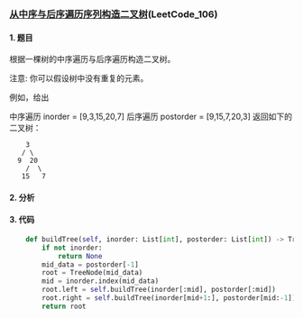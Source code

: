 ### [从中序与后序遍历序列构造二叉树](https://leetcode-cn.com/problems/construct-binary-tree-from-inorder-and-postorder-traversal/)(LeetCode_106)

#### 1. 题目

根据一棵树的中序遍历与后序遍历构造二叉树。

注意:
你可以假设树中没有重复的元素。

例如，给出

中序遍历 inorder = [9,3,15,20,7]
后序遍历 postorder = [9,15,7,20,3]
返回如下的二叉树：

    	3
       / \
      9  20
        /  \
       15   7
    
#### 2. 分析

#### 3. 代码

```python
    def buildTree(self, inorder: List[int], postorder: List[int]) -> TreeNode:
        if not inorder:
            return None
        mid_data = postorder[-1]
        root = TreeNode(mid_data)
        mid = inorder.index(mid_data)
        root.left = self.buildTree(inorder[:mid], postorder[:mid])
        root.right = self.buildTree(inorder[mid+1:], postorder[mid:-1])
        return root
```

